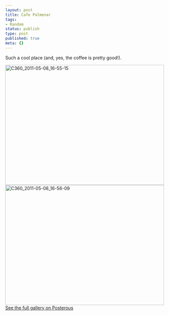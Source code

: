 ```yaml
---
layout: post
title: Cafe Palmenar
tags:
- Random
status: publish
type: post
published: true
meta: {}
---
```

<div class='posterous_autopost'><p>Such a cool place (and, yes, the coffee is pretty good!).</p> <p><div class='p_embed p_image_embed'> <a href="http://posterous.com/getfile/files.posterous.com/fzero/lNDlrJoVz2ThSEyY7SnGzUKm1wRGEFpV0WEyuWkprbokdiPz9wiR76ey1gKQ/C360_2011-05-08_16-55-15.jpg.scaled.1000.jpg"><img alt="C360_2011-05-08_16-55-15" height="377" src="http://posterous.com/getfile/files.posterous.com/fzero/9oA4C1cyJWoqQLE6Mq9wmBCkFMNwO5NURyZay5UancXaGEV14S844n4PcFIX/C360_2011-05-08_16-55-15.jpg.scaled.500.jpg" width="500" /></a> <a href="http://posterous.com/getfile/files.posterous.com/fzero/g1zRohaSbh19CokUbHhKLHdyBLZkjYuigmxiYdHpxo8XHQ4wTTmLm38JR2qE/C360_2011-05-08_16-56-09.jpg.scaled.1000.jpg"><img alt="C360_2011-05-08_16-56-09" height="377" src="http://posterous.com/getfile/files.posterous.com/fzero/HYVLIaUZ7VMrADqzNFaWZMw1rYQhmZZPgIzxmZv3mNuato7Rj1yBiX22RQBp/C360_2011-05-08_16-56-09.jpg.scaled.500.jpg" width="500" /></a> <div class='p_see_full_gallery'><a href="http://fzero.posterous.com/cafe-palmenar">See the full gallery on Posterous</a></div> </div> </p></div>
